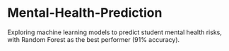 # Mental-Health-Prediction
Exploring machine learning models to predict student mental health risks, with Random Forest as the best performer (91% accuracy).
